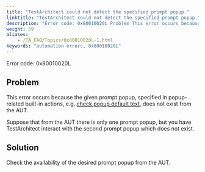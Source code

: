 ```yaml
--- 
title: "TestArchitect could not detect the specified prompt popup."
linktitle: "TestArchitect could not detect the specified prompt popup."
description: "Error code: 0x80010020L Problem This error occurs because the given prompt popup, specified in popup-related built-in actions, e.g. check popup default text , does not exist from the AUT. Suppose that ..."
weight: 59
aliases: 
    - /TA_FAQ/Topics/0x80010020L-1.html
keywords: "automation errors, 0x80010020L"
---
```


Error code: 0x80010020L

## Problem

This error occurs because the given prompt popup, specified in popup-related built-in actions, e.g. [check popup default text](/automation-guide/action-based-testing-language/built-in-actions/user-interface-actions/browsing/check-popup-default-text), does not exist from the AUT.

Suppose that from the AUT there is only one prompt popup, but you have TestArchitect interact with the second prompt popup which does not exist.

## Solution

Check the availability of the desired prompt popup from the AUT.



